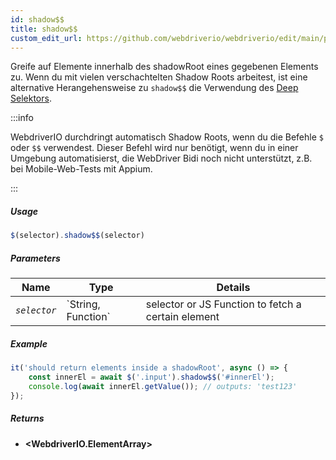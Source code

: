 ```yaml
---
id: shadow$$
title: shadow$$
custom_edit_url: https://github.com/webdriverio/webdriverio/edit/main/packages/webdriverio/src/commands/element/shadow$$.ts
---
```


Greife auf Elemente innerhalb des shadowRoot eines gegebenen Elements zu. Wenn du mit vielen verschachtelten Shadow Roots arbeitest, ist eine alternative Herangehensweise zu `shadow$$` die Verwendung des [Deep Selektors](https://webdriver.io/docs/selectors#deep-selectors).

:::info

WebdriverIO durchdringt automatisch Shadow Roots, wenn du die Befehle `$` oder `$$` verwendest.
Dieser Befehl wird nur benötigt, wenn du in einer Umgebung automatisierst, die WebDriver Bidi noch nicht unterstützt, z.B. bei Mobile-Web-Tests mit Appium.

:::

##### Usage

```js
$(selector).shadow$$(selector)
```

##### Parameters

<table>
  <thead>
    <tr>
      <th>Name</th><th>Type</th><th>Details</th>
    </tr>
  </thead>
  <tbody>
    <tr>
      <td><code><var>selector</var></code></td>
      <td>`String, Function`</td>
      <td>selector or JS Function to fetch a certain element</td>
    </tr>
  </tbody>
</table>

##### Example

```js title="shadow$$.js"
it('should return elements inside a shadowRoot', async () => {
    const innerEl = await $('.input').shadow$$('#innerEl');
    console.log(await innerEl.getValue()); // outputs: 'test123'
});
```

##### Returns

- **&lt;WebdriverIO.ElementArray&gt;**